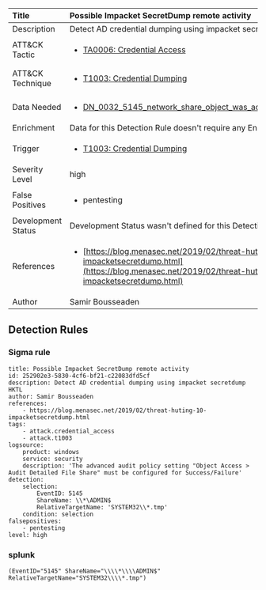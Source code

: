 | Title                | Possible Impacket SecretDump remote activity                                                                                                                                                 |
|:---------------------|:------------------------------------------------------------------------------------------------------------------------------------------------------------|
| Description          | Detect AD credential dumping using impacket secretdump HKTL                                                                                                                                           |
| ATT&amp;CK Tactic    |  <ul><li>[TA0006: Credential Access](https://attack.mitre.org/tactics/TA0006)</li></ul>  |
| ATT&amp;CK Technique | <ul><li>[T1003: Credential Dumping](https://attack.mitre.org/techniques/T1003)</li></ul>  |
| Data Needed          | <ul><li>[DN_0032_5145_network_share_object_was_accessed_detailed](../Data_Needed/DN_0032_5145_network_share_object_was_accessed_detailed.md)</li></ul>  |
| Enrichment           |  Data for this Detection Rule doesn't require any Enrichments.  |
| Trigger              | <ul><li>[T1003: Credential Dumping](../Triggers/T1003.md)</li></ul>  |
| Severity Level       | high |
| False Positives      | <ul><li>pentesting</li></ul>  |
| Development Status   |  Development Status wasn't defined for this Detection Rule yet  |
| References           | <ul><li>[https://blog.menasec.net/2019/02/threat-huting-10-impacketsecretdump.html](https://blog.menasec.net/2019/02/threat-huting-10-impacketsecretdump.html)</li></ul>  |
| Author               | Samir Bousseaden |


## Detection Rules

### Sigma rule

```
title: Possible Impacket SecretDump remote activity
id: 252902e3-5830-4cf6-bf21-c22083dfd5cf
description: Detect AD credential dumping using impacket secretdump HKTL
author: Samir Bousseaden
references:
    - https://blog.menasec.net/2019/02/threat-huting-10-impacketsecretdump.html
tags:
    - attack.credential_access
    - attack.t1003
logsource:
    product: windows
    service: security
    description: 'The advanced audit policy setting "Object Access > Audit Detailed File Share" must be configured for Success/Failure'
detection:
    selection:
        EventID: 5145
        ShareName: \\*\ADMIN$
        RelativeTargetName: 'SYSTEM32\\*.tmp'
    condition: selection
falsepositives: 
    - pentesting
level: high

```





### splunk
    
```
(EventID="5145" ShareName="\\\\*\\\\ADMIN$" RelativeTargetName="SYSTEM32\\\\*.tmp")
```



